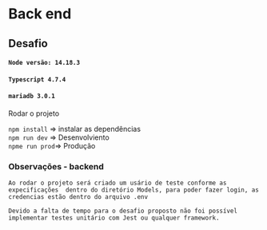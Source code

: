 # Back end

## Desafio

#### `Node versão: 14.18.3`

#### `Typescript 4.7.4`

#### `mariadb 3.0.1`

Rodar o projeto

`npm install` => instalar as dependências  
`npm run dev` =>  Desenvolviento  
`npme run prod`=> Produção

### Observações - backend

``
Ao rodar o projeto será criado um usário de teste conforme as expecificações  dentro
do diretório Models, para poder fazer login, as credencias estão dentro do arquivo
.env
``

``
Devido a falta de tempo para o desafio proposto não foi possível implementar
testes unitário com Jest ou qualquer framework.
``
